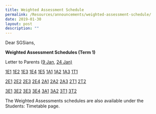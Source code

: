 ```yaml
---
title: Weighted Assessment Schedule
permalink: /Resources/announcements/weighted-assessment-schedule/
date: 2019-01-30
layout: post
description: ""
---
```

Dear SGSians,

**Weighted Assessment Schedules (Term 1)**

Letter to Parents ([9 Jan](/files/Announcement/Weighted%20Assessment%20Sched%2019/WA-Letter-to-Parents-9-Jan-2019.pdf), [24 Jan)](/files/Announcement/Weighted%20Assessment%20Sched%2019/WA-Letter-to-Parents-24-Jan-2019.pdf)

[1E1](https://www.sgs.edu.sg/wp-content/uploads/2019/01/1E1-WA-Term-1.pdf) [1E2](https://www.sgs.edu.sg/wp-content/uploads/2019/01/1E2-WA-Term-1.pdf) [1E3](https://www.sgs.edu.sg/wp-content/uploads/2019/01/1E3-WA-Term-1.pdf) [1E4](https://www.sgs.edu.sg/wp-content/uploads/2019/01/1E4-WA-Term-1.pdf) [1E5](https://www.sgs.edu.sg/wp-content/uploads/2019/01/1E5-WA-Term-1.pdf) [1A1](https://www.sgs.edu.sg/wp-content/uploads/2019/01/1A1-WA-Term-1.pdf) [1A2](https://www.sgs.edu.sg/wp-content/uploads/2019/01/1A2-WA-Term-1.pdf) [1A3](https://www.sgs.edu.sg/wp-content/uploads/2019/01/1A3-WA-Term-1.pdf) [1T1](https://www.sgs.edu.sg/wp-content/uploads/2019/01/1T1-WA-Term-1.pdf)

[2E1](https://www.sgs.edu.sg/wp-content/uploads/2019/01/2E1-WA-Term-1.pdf) [2E2](https://www.sgs.edu.sg/wp-content/uploads/2019/01/2E2-WA-Term-1.pdf) [2E3](https://www.sgs.edu.sg/wp-content/uploads/2019/01/2E3-WA-Term-1.pdf) [2E4](https://www.sgs.edu.sg/wp-content/uploads/2019/01/2E4-WA-Term-1.pdf) [2A1](https://www.sgs.edu.sg/wp-content/uploads/2019/01/2A1-WA-Term-1.pdf) [2A2](https://www.sgs.edu.sg/wp-content/uploads/2019/01/2A2-WA-Term-1.pdf) [2A3](https://www.sgs.edu.sg/wp-content/uploads/2019/01/2A3-WA-Term-1.pdf) [2T1](https://www.sgs.edu.sg/wp-content/uploads/2019/01/2T1-WA-Term-1.pdf) [2T2](https://www.sgs.edu.sg/wp-content/uploads/2019/01/2T2-WA-Term-1.pdf)

[3E1](https://www.sgs.edu.sg/wp-content/uploads/2019/01/3E1-WA-Term-1.pdf) [3E2](https://www.sgs.edu.sg/wp-content/uploads/2019/01/3E2-WA-Term-1.pdf) [3E3](https://www.sgs.edu.sg/wp-content/uploads/2019/01/3E3-WA-Term-1.pdf) [3E4](https://www.sgs.edu.sg/wp-content/uploads/2019/01/3E4-WA-Term-1.pdf) [3A1](https://www.sgs.edu.sg/wp-content/uploads/2019/01/3A1-WA-Term-1.pdf) [3A2](https://www.sgs.edu.sg/wp-content/uploads/2019/01/3A2-WA-Term-1.pdf) [3T1](https://www.sgs.edu.sg/wp-content/uploads/2019/01/3T1-WA-Term-1.pdf) [3T2](https://www.sgs.edu.sg/wp-content/uploads/2019/01/3T2-WA-Term-1.pdf)

The Weighted Assessments schedules are also available under the Students: Timetable page.